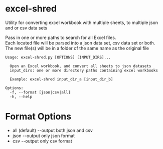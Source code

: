 # excel-shred
Utility for converting excel workbook with multiple sheets, to multiple json and or csv data sets

Pass in one or more paths to search for all Excel files.  
Each located file will be parsed into a json data set, csv data set or both.
The new file(s) will be in a folder of the same name as the original file


```
Usage: excel-shred.py [OPTIONS] [INPUT_DIRS]...

  Open an Excel workbook, and convert all sheets to json datasets
  input_dirs: one or more directory paths containing excel workbooks

  Example: excel-shred input_dir_a [input_dir_b]

Options:
  -f, --format [json|csv|all]
  -h, --help
```  

# Format Options

* all (default) --output both json and csv
* json --output only json format
* csv --output only csv format
